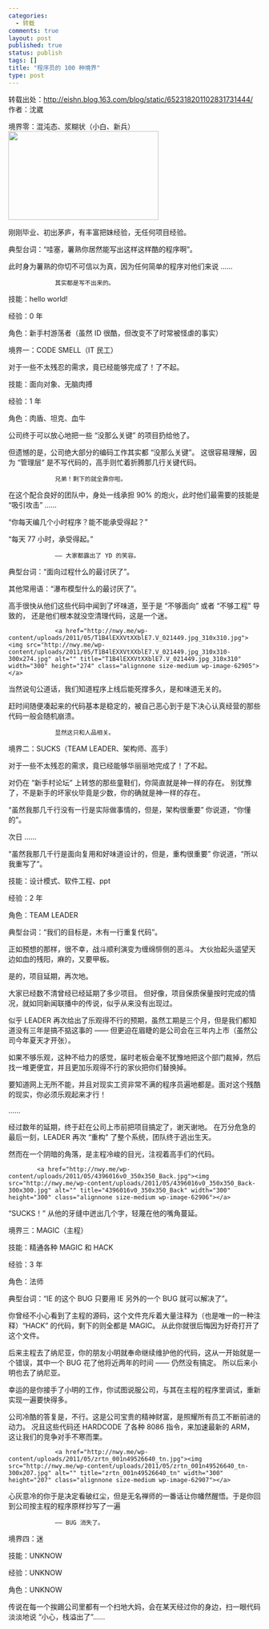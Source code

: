 ```yaml
--- 
categories: 
  - 转载
comments: true
layout: post
published: true
status: publish
tags: []
title: "程序员的 100 种境界"
type: post
---
```

转载出处：<a href="http://eishn.blog.163.com/blog/static/652318201102831731444/">http://eishn.blog.163.com/blog/static/652318201102831731444/</a> 作者：沈崴

境界零：混沌态、浆糊状（小白、新兵）
<a href="http://nwy.me/wp-content/uploads/2011/05/img200810141202482_s.jpg"><img src="http://nwy.me/wp-content/uploads/2011/05/img200810141202482_s-300x177.jpg" alt="" title="img200810141202482_s" width="300" height="177" class="alignnone size-medium wp-image-62904"></a>
                 

刚刚毕业、初出茅庐，有丰富把妹经验，无任何项目经验。

典型台词：“哇塞，薯熟你居然能写出这样这样酷的程序啊”。

此时身为薯熟的你切不可信以为真，因为任何简单的程序对他们来说 ……

                 其实都是写不出来的。

技能：hello world!

经验：0 年

角色：新手村游荡者（虽然 ID 很酷，但改变不了时常被怪虐的事实）
<!--more-->
境界一：CODE SMELL（IT 民工）

对于一些不太残忍的需求，竟已经能够完成了！了不起。

技能：面向对象、无脑肉搏

经验：1 年

角色：肉盾、坦克、血牛

公司终于可以放心地把一些 “没那么关键” 的项目扔给他了。

但遗憾的是，公司绝大部分的编码工作其实都 “没那么关键”。 这很容易理解，因为 “管理层“ 是不写代码的，高手则忙着折腾那几行关键代码。

                 兄弟！剩下的就全靠你啦。

在这个配合良好的团队中，身处一线承担 90% 的炮火，此时他们最需要的技能是 “吸引攻击” ……

“你每天编几个小时程序？能不能承受得起？”

“每天 77 小时，承受得起。”

                 —— 大家都露出了 YD 的笑容。

典型台词：“面向过程什么的最讨厌了”。

其他常用语：“瀑布模型什么的最讨厌了”。

高手很快从他们这些代码中闻到了坏味道，至于是 “不够面向” 或者 “不够工程” 导致的， 还是他们根本就没空清理代码，这是一个迷。

                 <a href="http://nwy.me/wp-content/uploads/2011/05/T1B4lEXXVtXXblE7.V_021449.jpg_310x310.jpg"><img src="http://nwy.me/wp-content/uploads/2011/05/T1B4lEXXVtXXblE7.V_021449.jpg_310x310-300x274.jpg" alt="" title="T1B4lEXXVtXXblE7.V_021449.jpg_310x310" width="300" height="274" class="alignnone size-medium wp-image-62905"></a>

当然说句公道话，我们知道程序上线后能死撑多久，是和味道无关的。

赶时间随便凑起来的代码基本是稳定的，被自己恶心到于是下决心认真经营的那些代码一般会随机崩溃。

                 显然这只和人品相关。

境界二：SUCKS（TEAM LEADER、架构师、高手）

对于一些不太残忍的需求，竟已经能够华丽丽地完成了！了不起。

对仍在 “新手村论坛” 上转悠的那些童鞋们，你简直就是神一样的存在。 别犹豫了，不是新手的坏家伙毕竟是少数，你的确就是神一样的存在。

“虽然我那几千行没有一行是实际做事情的，但是，架构很重要” 你说道，“你懂的”。

次日 ……

“虽然我那几千行是面向复用和好味道设计的，但是，重构很重要” 你说道，“所以我重写了”。

技能：设计模式、软件工程、ppt

经验：2 年

角色：TEAM LEADER

典型台词：“我们的目标是，木有一行重复代码”。

正如预想的那样，很不幸，战斗顺利演变为缠绵悱侧的恶斗。 大伙抬起头遥望天边如血的残阳，麻的，又要甲板。

是的，项目延期，再次地。

大家已经数不清曾经已经延期了多少项目。 但好像，项目保质保量按时完成的情况，就如同新闻联播中的传说，似乎从来没有出现过。

似乎 LEADER 再次给出了乐观得不行的预期，虽然工期是三个月，但是我们都知道没有三年是搞不掂这事的 —— 但更迫在眉睫的是公司会在三年内上市（虽然公司今年夏天才开张）。

如果不够乐观，这种不给力的感觉，届时老板会毫不犹豫地把这个部门裁掉，然后找一堆更便宜，并且更加乐观得不行的家伙把你们替换掉。

要知道网上无所不能，并且对现实工资非常不满的程序员遍地都是。面对这个残酷的现实，你必须乐观起来才行！

……

经过数年的延期，终于赶在公司上市前把项目搞定了，谢天谢地。 在万分危急的最后一刻，LEADER 再次 “重构” 了整个系统，团队终于逃出生天。

然而在一个阴暗的角落，是主程冷峻的目光，注视着高手们的代码。

            <a href="http://nwy.me/wp-content/uploads/2011/05/4396016v0_350x350_Back.jpg"><img src="http://nwy.me/wp-content/uploads/2011/05/4396016v0_350x350_Back-300x300.jpg" alt="" title="4396016v0_350x350_Back" width="300" height="300" class="alignnone size-medium wp-image-62906"></a>     

“SUCKS！” 从他的牙缝中迸出几个字，轻蔑在他的嘴角蔓延。

境界三：MAGIC（主程）

技能：精通各种 MAGIC 和 HACK

经验：3 年

角色：法师

典型台词：“IE 的这个 BUG 只要用 IE 另外的一个 BUG 就可以解决了”。

你曾经不小心看到了主程的源码，这个文件充斥着大量注释为（也是唯一的一种注释）“HACK” 的代码，剩下的则全都是 MAGIC。 从此你就很后悔因为好奇打开了这个文件。

后来主程去了纳尼亚，你的朋友小明就奉命继续维护他的代码，这从一开始就是一个错误，其中一个 BUG 花了他将近两年的时间 —— 仍然没有搞定。 所以后来小明也去了纳尼亚。

幸运的是你接手了小明的工作，你试图说服公司，与其在主程的程序里调试，重新实现一遍要快得多。

公司冷酷的答复是，不行。这是公司宝贵的精神财富，是照耀所有员工不断前进的动力。 况且这些代码还 HARDCODE 了各种 8086 指令，来加速最新的 ARM，这让我们的竞争对手不寒而栗。

                 <a href="http://nwy.me/wp-content/uploads/2011/05/zrtn_001n49526640_tn.jpg"><img src="http://nwy.me/wp-content/uploads/2011/05/zrtn_001n49526640_tn-300x207.jpg" alt="" title="zrtn_001n49526640_tn" width="300" height="207" class="alignnone size-medium wp-image-62907"></a>

心灰意冷的你于是决定看破红尘，但是无名禅师的一番话让你幡然醒悟。于是你回到公司按主程的程序原样抄写了一遍

                 —— BUG 消失了。

境界四：迷

技能：UNKNOW

经验：UNKNOW

角色：UNKNOW

传说在每一个挨踢公司里都有一个扫地大妈，会在某天经过你的身边，扫一眼代码淡淡地说 “小心，栈溢出了”……
